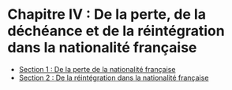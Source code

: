 # Chapitre IV : De la perte, de la déchéance et de la réintégration dans la nationalité française

- [Section 1 : De la perte de la nationalité française](section-1)
- [Section 2 : De la réintégration dans la nationalité française](section-2)
